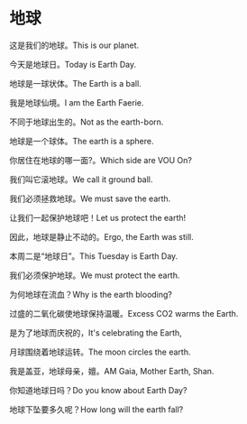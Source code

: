 # 地球

<p><span class="chinese">这是我们的地球。</span><span class="english">This is our planet.</span></p>

<p><span class="chinese">今天是地球日。</span><span class="english">Today is Earth Day.</span></p>

<p><span class="chinese">地球是一球状体。</span><span class="english">The Earth is a ball.</span></p>

<p><span class="chinese">我是地球仙境。</span><span class="english">I am the Earth Faerie.</span></p>

<p><span class="chinese">不同于地球出生的。</span><span class="english">Not as the earth-born.</span></p>

<p><span class="chinese">地球是一个球体。</span><span class="english">The earth is a sphere.</span></p>

<p><span class="chinese">你居住在地球的哪一面?。</span><span class="english">Which side are VOU On?</span></p>

<p><span class="chinese">我们叫它滚地球。</span><span class="english">We call it ground ball.</span></p>

<p><span class="chinese">我们必须拯救地球。</span><span class="english">We must save the earth.</span></p>

<p><span class="chinese">让我们一起保护地球吧！</span><span class="english">Let us protect the earth!</span></p>

<p><span class="chinese">因此，地球是静止不动的。</span><span class="english">Ergo, the Earth was still.</span></p>

<p><span class="chinese">本周二是“地球日”。</span><span class="english">This Tuesday is Earth Day.</span></p>

<p><span class="chinese">我们必须保护地球。</span><span class="english">We must protect the earth.</span></p>

<p><span class="chinese">为何地球在流血？</span><span class="english">Why is the earth blooding?</span></p>

<p><span class="chinese">过盛的二氧化碳使地球保持温暖。</span><span class="english">Excess CO2 warms the Earth.</span></p>

<p><span class="chinese">是为了地球而庆祝的，</span><span class="english">It's celebrating the Earth,</span></p>

<p><span class="chinese">月球围绕着地球运转。</span><span class="english">The moon circles the earth.</span></p>

<p><span class="chinese">我是盖亚，地球母亲，嬗。</span><span class="english">AM Gaia, Mother Earth, Shan.</span></p>

<p><span class="chinese">你知道地球日吗？</span><span class="english">Do you know about Earth Day?</span></p>

<p><span class="chinese">地球下坠要多久呢？</span><span class="english">How long will the earth fall?</span></p>

